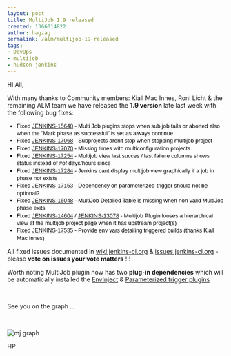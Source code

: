 ```yaml
---
layout: post
title: MultiJob 1.9 released
created: 1366014822
author: hagzag
permalink: /alm/multijob-19-released
tags:
- DevOps
- multijob
- hudson jenkins
---
```

<p>Hi All,</p>
<p>With many thanks to Community members:&nbsp;Kiall Mac Innes,&nbsp;Roni Licht &amp; the remaining ALM team we have released the <strong>1.9 version</strong> late last week with the following bug fixes:</p>
<ul style="font-size: 13px; line-height: 17.328125px; color: rgb(0, 0, 0); font-family: Helvetica, Arial, sans-serif;">
	<li>
		Fixed&nbsp;<a class="external-link" href="https://issues.jenkins-ci.org/browse/JENKINS-15648" rel="nofollow">JENKINS-15648</a>&nbsp;-&nbsp;Multi Job plugins stops when sub job fails or aborted also when the &quot;Mark phase as successful&quot; is set as always continue&nbsp;</li>
	<li>
		Fixed&nbsp;<a class="external-link" href="https://issues.jenkins-ci.org/browse/JENKINS-17068" rel="nofollow">JENKINS-17068</a>&nbsp;-&nbsp;Subprojects aren&#39;t stop when stopping multijob project</li>
	<li>
		Fixed&nbsp;<a class="external-link" href="https://issues.jenkins-ci.org/browse/JENKINS-17070" rel="nofollow">JENKINS-17070</a>&nbsp;-&nbsp;Missing times with multiconfiguration projects</li>
	<li>
		Fixed&nbsp;<a class="external-link" href="https://issues.jenkins-ci.org/browse/JENKINS-17254" rel="nofollow">JENKINS-17254</a>&nbsp;-&nbsp;Multijob view last succes / last failure columns shows status instead of #of days/hours since</li>
	<li>
		Fixed&nbsp;<a class="external-link" href="https://issues.jenkins-ci.org/browse/JENKINS-17284" rel="nofollow">JENKINS-17284</a>&nbsp;- Jenkins cant display multijob view graphically if a job in phase not exists&nbsp;</li>
	<li>
		Fixed&nbsp;<a class="external-link" href="https://issues.jenkins-ci.org/browse/JENKINS-17153" rel="nofollow">JENKINS-17153</a>&nbsp;-&nbsp;Dependency on parameterized-trigger should not be optional?</li>
	<li>
		Fixed&nbsp;<a class="external-link" href="https://issues.jenkins-ci.org/browse/JENKINS-16048" rel="nofollow">JENKINS-16048</a>&nbsp;-&nbsp;MultiJob Detailed Table is missing when non valid MultiJob phase exits</li>
	<li>
		Fixed&nbsp;<a class="external-link" href="https://issues.jenkins-ci.org/browse/JENKINS-14604" rel="nofollow">JENKINS-14604</a>&nbsp;/&nbsp;<a class="external-link" href="https://issues.jenkins-ci.org/browse/JENKINS-13078" rel="nofollow">JENKINS-13078</a>&nbsp;-&nbsp;Multijob Plugin looses a hierarchical view at the multijob project page when it has upstream project(s)</li>
	<li>
		Fixed&nbsp;<a class="external-link" href="https://issues.jenkins-ci.org/browse/JENKINS-17535" rel="nofollow">JENKINS-17535</a>&nbsp;-&nbsp;Provide env vars detailing triggered builds&nbsp;﻿(thanks Kiall Mac Innes)</li>
</ul>
<p>All fixed issues documented in <a href="http://wiki.jenkins-ci.org">wiki.jenkins-ci.org</a> &amp; <a href="http://issues.jenkins-ci.org">issues.jenkins-ci.org</a> - please <strong>vote on issues your vote matters</strong> !!!</p>
<p>Worth noting MultiJob plugin now has two <strong>plug-in dependencies</strong> which will be automatically installed the <a href="https://wiki.jenkins-ci.org/display/JENKINS/EnvInject+Plugin">EnvInject</a>&nbsp;&amp; <a href="https://wiki.jenkins-ci.org/display/JENKINS/Parameterized+Trigger+Plugin">Parameterized trigger plugins</a></p>
<p>&nbsp;</p>
<p>See you on the graph ...</p>
<p>&nbsp;</p>
<p><img alt="mj graph" img="" src="http://chart.apis.google.com/chart?cht=lc&amp;chxl=1:%7C04%7C05%7C06%7C07%7C08%7C09%7C10%7C11%7C12%7C01%7C02%7C03%7C2:%7CMonth&amp;chxp=2,50&amp;chxr=0,0,1226%7C1,0,12&amp;chxs=1,676767,12&amp;chxt=y,x,x&amp;chs=300x225&amp;chds=0,1226&amp;chd=t:180,242,278,362,489,614,780,891,909,1033,1141,1226&amp;chg=10,-1,0,0&amp;chls=4&amp;chco=d24939&amp;chtt=jenkins-multijob-plugin+-+installations" /></p>
<p>HP</p>
